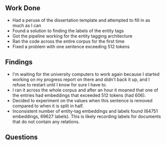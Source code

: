 ## Work Done
* Had a peruse of the dissertation template and attempted to fill in as much as I can
* Found a solution to finding the labels of the entity tags
* Got the pipeline working for the entity tagging architecture
* Ran the code across the entire corpus for the first time
* Fixed a problem with one sentence exceeding 512 tokens


## Findings
* I'm waiting for the university computers to work again because I started working on my progress report on there and didn't back it up, and I refuse to restart until I know for sure I have to.
* I ran it across the whole corpus and after an hour it moaned that one of the entries had embeddings that exceeded 512 tokens (had 606).
* Decided to experiment on the values when this sentence is removed compared to when it is split in half.
* Inconsistent number of entity-tag embeddings and labels found (64751 embeddings, 69627 labels). This is likely recording labels for documents that do not contain any relations.

## Questions

